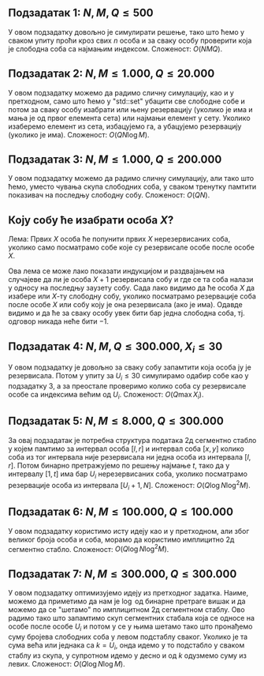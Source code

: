 ﻿
## Подзадатак 1: $N,M, Q \leq 500$
У овом подзадатку довољно је симулирати решење, тако што ћемо у сваком упиту проћи кроз свих $n$ особа и за сваку особу проверити која је слободна соба са најмањим индексом. Сложеност: $O(NMQ)$.

## Подзадатак 2: $N,M \leq 1.000, Q \leq 20.000$
У овом подзадатку можемо да радимо сличну симулацију, као и у претходном, само што ћемо у "std::set" убацити све слободне собе и потом за сваку особу изабрати или њену резервацију (уколико је има и мања је од првог елемента сета) или најмањи елемент у сету. Уколико изаберемо елемент из сета, избацујемо га, а убацујемо резервацију (уколико је има). Сложеност: $O(QN \log M)$.

## Подзадатак 3: $N,M \leq 1.000, Q \leq 200.000$
У овом подзадатку можемо да радимо сличну симулацију, али тако што ћемо, уместо чувања скупа слободних соба, у сваком тренутку памтити показивач на последњу слободну собу. Сложеност: $O(QN)$.

## Коју собу ће изабрати особа $X$?
Лема: Првих $X$ особа ће попунити првих $X$ нерезервисаних соба, уколико само посматрамо собе које су резервисале особе после особе $X$.

Ова лема се може лако показати индукцијом и раздвајањем на случајеве да ли је особа $X+1$ резервисала собу и где се та соба налази у односу на последњу заузету собу. Сада лако видимо да ће особа $X$ да изабере или $X$-ту слободну собу, уколико посматрамо резервације соба после особе $X$ или собу коју је она резервисала (ако је има). Одавде видимо и да ће за сваку особу увек бити бар једна слободна соба, тј. одговор никада неће бити $-1$.

## Подзадатак 4:  $N,M,Q \leq 300.000, X_i \leq 30$
У овом подзадатку је довољно за сваку собу запамтити која особа ју је резервисала. Потом у упиту за $U_i \leq 30$ симулирамо одабир собе као у подзадатку 3, а за преостале проверимо колико соба су резервисале особе са индексима већим од $U_i$. Сложеност: $O(Q \max X_i)$.

## Подзадатак 5:  $N,M \leq 8.000, Q \leq 300.000$
За овај подзадатак је потребна структура података 2д сегментно стабло у којем памтимо за интервал особа $[l,r]$ и интервал соба $[x,y]$ колико соба из тог интервала није резервисала ни једна особа из интервала $[l,r]$. Потом бинарно претражујемо по решењу најмање $t$, тако да у интервалу $[1,t]$ има бар $U_i$ нерезервисаних соба, уколико посматрамо резервације особа из интервала $[U_i + 1, N]$. Сложеност: $O(Q \log N \log^2 M)$.

## Подзадатак 6:  $N,M \leq 100.000, Q \leq 100.000$
У овом подзадатку користимо исту идеју као и у претходном, али због великог броја особа и соба, морамо да користимо имплицитно 2д сегментно стабло. Сложеност: $O(Q \log N \log^2 M)$.

## Подзадатак 7:  $N,M \leq 300.000, Q \leq 300.000$
У овом подзадатку оптимизујемо идеју из претходног задатка. Наиме, можемо да приметимо да нам је $\log$ од бинарне претраге вишак и да можемо да се "шетамо" по имплицитном 2д сегментном стаблу. Ово радимо тако што запамтимо скуп сегментних стабала која се односе на особе после особе $U_i$ и потом у се у њима шетамо тако што пронађемо суму бројева слободних соба у левом подстаблу сваког. Уколико је та сума већа или једнака са $k = U_i$, онда идемо у то подстабло у сваком стаблу из скупа, у супротном идемо у десно и од $k$ одузмемо суму из левих. Сложеност: $O(Q \log N \log M)$.
